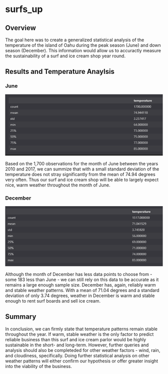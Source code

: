 # surfs_up
 
 ## Overview
The goal here was to create a generalized statistical analysis of the temperature of the island of Oahu during the peak season (June) and down season (December). This information would allow us to accuractly measure the sustainability of a surf and ice cream shop year round.
## Results and Temperature Anaylsis
### June
![June](https://github.com/craig-clemens/surfs_up/blob/main/June.PNG)

Based on the 1,700 observations for the month of June between the years 2010 and 2017, we can summize that with a small standard deviation of the temperature does not stray significantly from the mean of 74.94 degrees very often. Thus our surf and ice cream shop will be able to largely expect nice, warm weather throughout the month of June.

### December
![December](https://github.com/craig-clemens/surfs_up/blob/main/December.PNG)

Although the month of December has less data points to choose from - some 183 less than June - we can still rely on this data to be accurate as it remains a large enough sample size. December has, again, reliably warm and stable weather patterns. With a mean of 71.04 degrees and a standard deviation of only 3.74 degrees, weather in December is warm and stable enough to rent surf boards and sell ice cream.
## Summary
In conclusion, we can firmly state that temperature patterns remain stable throughout the year. If warm, stable weather is the only factor to predict reliable business than this surf and ice cream parlor would be highly sustainable in the short- and long-term. However, further queries and analysis should also be completeded for other weather factors - wind, rain, and cloudiness, specifically. Doing further statistical analysis on other weather patterns will either confirm our hypothesis or offer greater insight into the viability of the business.